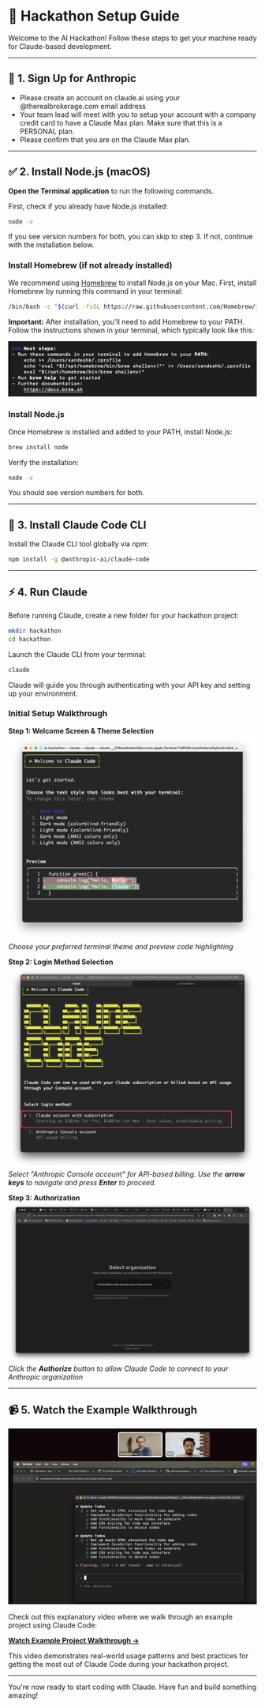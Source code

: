 # 🚀 Hackathon Setup Guide

Welcome to the AI Hackathon! Follow these steps to get your machine ready for Claude-based development.

---

## 📧 1. Sign Up for Anthropic

- Please create an account on claude.ai using your @therealbrokerage.com email address
- Your team lead will meet with you to setup your account with a company credit card to have a Claude Max plan. Make sure that this is a PERSONAL plan.
- Please confirm that you are on the Claude Max plan.

---

## ✅ 2. Install Node.js (macOS)

**Open the Terminal application** to run the following commands.

First, check if you already have Node.js installed:

```bash
node -v
```

If you see version numbers for both, you can skip to step 3. If not, continue with the installation below.

### Install Homebrew (if not already installed)

We recommend using [Homebrew](https://brew.sh/) to install Node.js on your Mac. First, install Homebrew by running this command in your terminal:

```bash
/bin/bash -c "$(curl -fsSL https://raw.githubusercontent.com/Homebrew/install/HEAD/install.sh)"
```

**Important:** After installation, you'll need to add Homebrew to your PATH. Follow the instructions shown in your terminal, which typically look like this:

![Homebrew PATH Setup](images/homebrew-1.png)

### Install Node.js

Once Homebrew is installed and added to your PATH, install Node.js:

```bash
brew install node
```

Verify the installation:

```bash
node -v
```

You should see version numbers for both.

---

## 🧠 3. Install Claude Code CLI

Install the Claude CLI tool globally via npm:

```bash
npm install -g @anthropic-ai/claude-code
```

---

## ⚡ 4. Run Claude

Before running Claude, create a new folder for your hackathon project:

```bash
mkdir hackathon
cd hackathon
```

Launch the Claude CLI from your terminal:

```bash
claude
```

Claude will guide you through authenticating with your API key and setting up your environment.

### Initial Setup Walkthrough

**Step 1: Welcome Screen & Theme Selection**
![Claude Code Welcome Screen](images/claude-1.png)
*Choose your preferred terminal theme and preview code highlighting*

**Step 2: Login Method Selection**
![Claude Code Login Selection](images/claude-2.png)
*Select "Anthropic Console account" for API-based billing. Use the **arrow keys** to navigate and press **Enter** to proceed.*

**Step 3: Authorization**
![Claude Code Authorization](images/claude-3.png)
*Click the **Authorize** button to allow Claude Code to connect to your Anthropic organization*

---

## 📹 5. Watch the Example Walkthrough

![Claude Code Example Walkthrough](images/explanation-video-1.png)

Check out this explanatory video where we walk through an example project using Claude Code:

[**Watch Example Project Walkthrough →**](https://ro.am/recordings/play/42f6e513-ee9c-463a-a413-3b2524d3cebd?pwd=qI3rUc3aJ.8ubnm2fV.1jT1Qc4ioqK)

This video demonstrates real-world usage patterns and best practices for getting the most out of Claude Code during your hackathon project.

---

You're now ready to start coding with Claude. Have fun and build something amazing!

